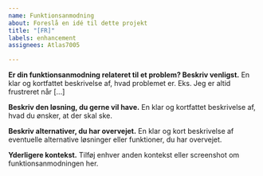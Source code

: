 ```yaml
---
name: Funktionsanmodning
about: Foreslå en idé til dette projekt
title: "[FR]"
labels: enhancement
assignees: Atlas7005

---
```


**Er din funktionsanmodning relateret til et problem? Beskriv venligst.**
En klar og kortfattet beskrivelse af, hvad problemet er. Eks. Jeg er altid frustreret når [...]

**Beskriv den løsning, du gerne vil have.**
En klar og kortfattet beskrivelse af, hvad du ønsker, at der skal ske.

**Beskriv alternativer, du har overvejet.**
En klar og kort beskrivelse af eventuelle alternative løsninger eller funktioner, du har overvejet.

**Yderligere kontekst.**
Tilføj enhver anden kontekst eller screenshot om funktionsanmodningen her.
